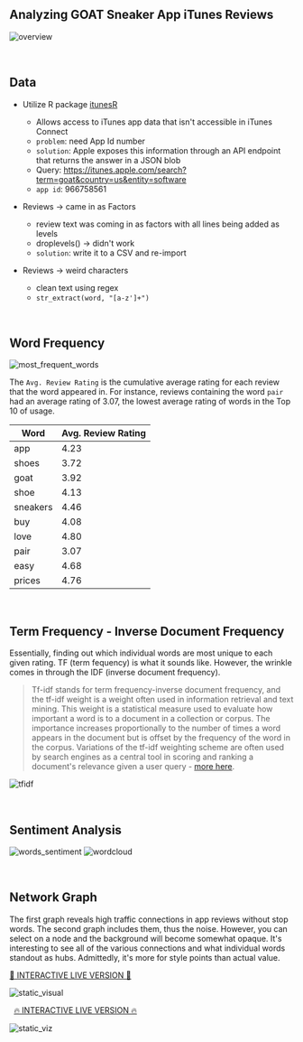 ## Analyzing GOAT Sneaker App iTunes Reviews  

![overview](https://images.duckduckgo.com/iu/?u=http%3A%2F%2Fkicksaddict.com%2Fwp-content%2Fuploads%2F2015%2F06%2FGOAT-screenshot-set-1.png&f=1)

&nbsp;
## Data

- Utilize R package [itunesR](https://github.com/amrrs/itunesr)
    - Allows access to iTunes app data that isn't accessible in iTunes Connect
    - `problem`: need App Id number
    - `solution`: Apple exposes this information through an API endpoint that returns the answer in a JSON blob
    - Query: https://itunes.apple.com/search?term=goat&country=us&entity=software
    - `app id`: 966758561

- Reviews -> came in as Factors
    - review text was coming in as factors with all lines being added as levels
    - droplevels() -> didn't work
    - `solution`: write it to a CSV and re-import

- Reviews -> weird characters
    - clean text using regex
    - `str_extract(word, "[a-z']+")`

&nbsp;
## Word Frequency

![most_frequent_words](https://i.imgur.com/Zb8YAP8.png)

The `Avg. Review Rating` is the cumulative average rating for each review that the word appeared in. For instance, reviews containing the word `pair` had an average rating of 3.07, the lowest average rating of words in the Top 10 of usage.

Word | Avg. Review Rating
-- | --
app | 4.23
shoes | 3.72
goat | 3.92
shoe | 4.13
sneakers | 4.46
buy | 4.08
love | 4.80
pair | 3.07
easy | 4.68
prices | 4.76

&nbsp;
## Term Frequency - Inverse Document Frequency

Essentially, finding out which individual words are most unique to each given rating. TF (term fequency) is what it sounds like. However, the wrinkle comes in through the IDF (inverse document frequency).

> Tf-idf stands for term frequency-inverse document frequency, and the tf-idf weight is a weight often used in information retrieval and text mining. This weight is a statistical measure used to evaluate how important a word is to a document in a collection or corpus. The importance increases proportionally to the number of times a word appears in the document but is offset by the frequency of the word in the corpus. Variations of the tf-idf weighting scheme are often used by search engines as a central tool in scoring and ranking a document's relevance given a user query - [more here](http://www.tfidf.com/).

![tfidf](https://i.imgur.com/0oYd11t.jpg)

&nbsp;
## Sentiment Analysis

![words_sentiment](https://i.imgur.com/HZSj5IK.png)
![wordcloud](https://i.imgur.com/3B8oVVN.jpg)

&nbsp;
## Network Graph

The first graph reveals high traffic connections in app reviews without stop words. The second graph includes them, thus the noise. However, you can select on a node and the background will become somewhat opaque. It's interesting to see all of the various connections and what individual words standout as hubs. Admittedly, it's more for style points than actual value.  

[🚨 INTERACTIVE LIVE VERSION 🚨](http://baby-network.bitballoon.com)

![static_visual](https://i.imgur.com/nlhhXyg.png)  

&nbsp;
[🔥 INTERACTIVE LIVE VERSION 🔥](http://d3-bigram-network.bitballoon.com/)

![static_viz](https://i.imgur.com/LNewaPT.png)